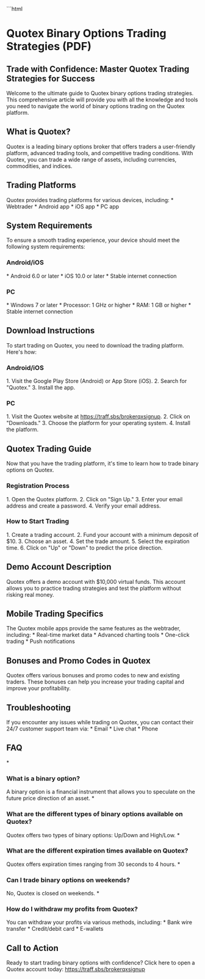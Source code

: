 \`\`\`html

# Quotex Binary Options Trading Strategies (PDF)

## Trade with Confidence: Master Quotex Trading Strategies for Success

Welcome to the ultimate guide to Quotex binary options trading
strategies. This comprehensive article will provide you with all the
knowledge and tools you need to navigate the world of binary options
trading on the Quotex platform.

## What is Quotex?

Quotex is a leading binary options broker that offers traders a
user-friendly platform, advanced trading tools, and competitive trading
conditions. With Quotex, you can trade a wide range of assets, including
currencies, commodities, and indices.

## Trading Platforms

Quotex provides trading platforms for various devices, including: \*
Webtrader \* Android app \* iOS app \* PC app

## System Requirements

To ensure a smooth trading experience, your device should meet the
following system requirements:

### Android/iOS

\* Android 6.0 or later \* iOS 10.0 or later \* Stable internet
connection

### PC

\* Windows 7 or later \* Processor: 1 GHz or higher \* RAM: 1 GB or
higher \* Stable internet connection

## Download Instructions

To start trading on Quotex, you need to download the trading platform.
Here\'s how:

### Android/iOS

1\. Visit the Google Play Store (Android) or App Store (iOS). 2. Search
for "Quotex." 3. Install the app.

### PC

1\. Visit the Quotex website at https://traff.sbs/brokerqxsignup. 2.
Click on "Downloads." 3. Choose the platform for your operating
system. 4. Install the platform.

## Quotex Trading Guide

Now that you have the trading platform, it\'s time to learn how to trade
binary options on Quotex.

### Registration Process

1\. Open the Quotex platform. 2. Click on "Sign Up." 3. Enter your
email address and create a password. 4. Verify your email address.

### How to Start Trading

1\. Create a trading account. 2. Fund your account with a minimum
deposit of \$10. 3. Choose an asset. 4. Set the trade amount. 5. Select
the expiration time. 6. Click on "Up" or "Down" to predict
the price direction.

## Demo Account Description

Quotex offers a demo account with \$10,000 virtual funds. This account
allows you to practice trading strategies and test the platform without
risking real money.

## Mobile Trading Specifics

The Quotex mobile apps provide the same features as the webtrader,
including: \* Real-time market data \* Advanced charting tools \*
One-click trading \* Push notifications

## Bonuses and Promo Codes in Quotex

Quotex offers various bonuses and promo codes to new and existing
traders. These bonuses can help you increase your trading capital and
improve your profitability.

## Troubleshooting

If you encounter any issues while trading on Quotex, you can contact
their 24/7 customer support team via: \* Email \* Live chat \* Phone

## FAQ

\*

### What is a binary option?

A binary option is a financial instrument that allows you to speculate
on the future price direction of an asset. \*

### What are the different types of binary options available on Quotex?

Quotex offers two types of binary options: Up/Down and High/Low. \*

### What are the different expiration times available on Quotex?

Quotex offers expiration times ranging from 30 seconds to 4 hours. \*

### Can I trade binary options on weekends?

No, Quotex is closed on weekends. \*

### How do I withdraw my profits from Quotex?

You can withdraw your profits via various methods, including: \* Bank
wire transfer \* Credit/debit card \* E-wallets

## Call to Action

Ready to start trading binary options with confidence? Click here to
open a Quotex account today: https://traff.sbs/brokerqxsignup

